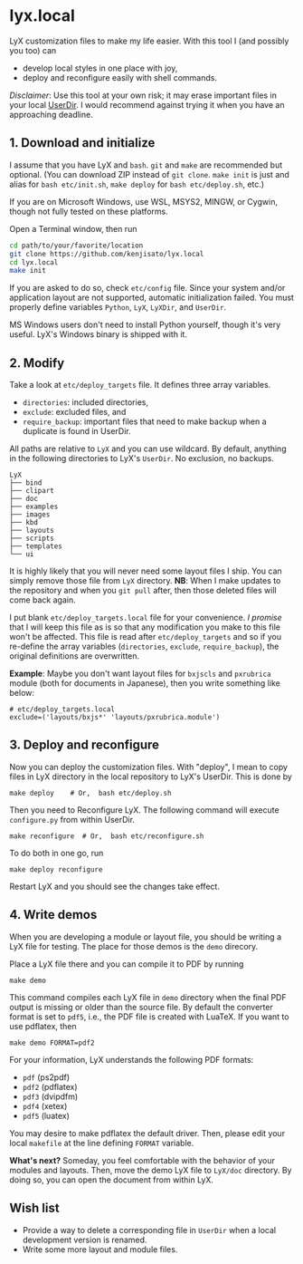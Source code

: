 # lyx.local

LyX customization files to make my life easier. With this tool I (and possibly you too) can

- develop local styles in one place with joy,
- deploy and reconfigure easily with shell commands.

*Disclaimer*: Use this tool at your own risk; it may erase important files in your local [UserDir](https://wiki.lyx.org/LyX/UserDir). I would recommend against trying it when you have an approaching deadline.

## 1. Download and initialize

I assume that you have LyX and `bash`. `git` and `make` are recommended but optional. (You can download ZIP instead of `git clone`. `make init` is just and alias for `bash etc/init.sh`, `make deploy` for `bash etc/deploy.sh`, etc.)

If you are on Microsoft Windows, use WSL, MSYS2, MINGW, or Cygwin, though not fully tested on these platforms.

Open a Terminal window, then run

```bash
cd path/to/your/favorite/location
git clone https://github.com/kenjisato/lyx.local
cd lyx.local
make init
```

If you are asked to do so, check `etc/config` file. Since your system and/or application layout are not supported, automatic initialization failed. You must properly define variables `Python`, `LyX`, `LyXDir`, and `UserDir`.

MS Windows users don't need to install Python yourself, though it's very useful. LyX's Windows binary is shipped with it.

## 2. Modify

Take a look at `etc/deploy_targets` file. It defines three array variables.

- `directories`: included directories,
- `exclude`: excluded files, and
- `require_backup`: important files that need to make backup when a duplicate is found in UserDir.

All paths are relative to `LyX` and you can use wildcard. By default, anything in the following directories to LyX's `UserDir`. No exclusion, no backups.

```
LyX
├── bind
├── clipart
├── doc
├── examples
├── images
├── kbd
├── layouts
├── scripts
├── templates
└── ui
```

It is highly likely that you will never need some layout files I ship. You can simply remove those file from `LyX` directory. **NB**: When I make updates to the repository and when you `git pull` after, then those deleted files will come back again.

I put blank `etc/deploy_targets.local` file for your convenience. _I promise_ that I will keep this file as is so that any modification you make to this file won't be affected. This file is read after `etc/deploy_targets` and so if you re-define the array variables (`directories`, `exclude`, `require_backup`), the original definitions are overwritten.

**Example**: Maybe you don't want layout files for `bxjscls` and `pxrubrica` module (both for documents in Japanese), then you write something like below:

```
# etc/deploy_targets.local
exclude=('layouts/bxjs*' 'layouts/pxrubrica.module')
```


## 3. Deploy and reconfigure

Now you can deploy the customization files. With "deploy", I mean to copy files in LyX directory in the local repository to LyX's UserDir. This is done by

```
make deploy    # Or,  bash etc/deploy.sh
```

Then you need to Reconfigure LyX. The following command will execute `configure.py` from within UserDir.

```
make reconfigure  # Or,  bash etc/reconfigure.sh
```

To do both in one go, run

```
make deploy reconfigure
```

Restart LyX and you should see the changes take effect.

## 4. Write demos

When you are developing a module or layout file, you should be writing a LyX file for testing. The place for those demos is the `demo` direcory.

Place a LyX file there and you can compile it to PDF by running

```
make demo
```

This command compiles each LyX file in `demo` directory when the final PDF output is missing or older than the source file. By default the converter format is set to `pdf5`, i.e., the PDF file is created with LuaTeX. If you want to use pdflatex, then

```
make demo FORMAT=pdf2
```

For your information, LyX understands the following PDF formats:

- `pdf` (ps2pdf)
- `pdf2` (pdflatex)
- `pdf3` (dvipdfm)
- `pdf4` (xetex)
- `pdf5` (luatex)

You may desire to make pdflatex the default driver. Then, please edit your local `makefile` at the line defining `FORMAT` variable.

**What's next?**
Someday, you feel comfortable with the behavior of your modules and layouts. Then, move the demo LyX file to `LyX/doc` directory. By doing so, you can open the document from within LyX.

## Wish list

- Provide a way to delete a corresponding file in `UserDir` when a local development version is renamed.
- Write some more layout and module files.
